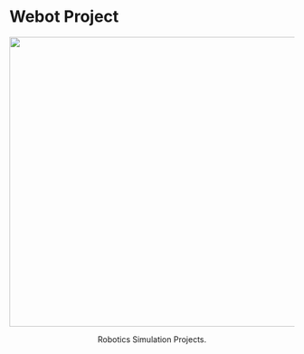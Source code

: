 # Webot Project

<p align="center">
 <img width = "512" src = "https://www.theconstructsim.com/wp-content/uploads/2015/10/webots-1.png">
</p>

<p align="center">
Robotics Simulation Projects.
</p>
